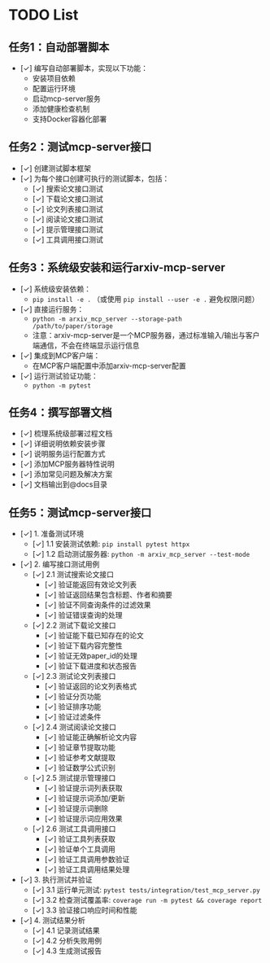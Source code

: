 # TODO List

## 任务1：自动部署脚本
- [✓] 编写自动部署脚本，实现以下功能：
  - 安装项目依赖
  - 配置运行环境
  - 启动mcp-server服务
  - 添加健康检查机制
  - 支持Docker容器化部署

## 任务2：测试mcp-server接口
- [✓] 创建测试脚本框架
- [✓] 为每个接口创建可执行的测试脚本，包括：
  - [✓] 搜索论文接口测试
  - [✓] 下载论文接口测试
  - [✓] 论文列表接口测试
  - [✓] 阅读论文接口测试
  - [✓] 提示管理接口测试
  - [✓] 工具调用接口测试

## 任务3：系统级安装和运行arxiv-mcp-server
- [✓] 系统级安装依赖：
  - `pip install -e .` （或使用 `pip install --user -e .` 避免权限问题）
- [✓] 直接运行服务：
  - `python -m arxiv_mcp_server --storage-path /path/to/paper/storage`
  - 注意：arxiv-mcp-server是一个MCP服务器，通过标准输入/输出与客户端通信，不会在终端显示运行信息
- [✓] 集成到MCP客户端：
  - 在MCP客户端配置中添加arxiv-mcp-server配置
- [✓] 运行测试验证功能：
  - `python -m pytest`

## 任务4：撰写部署文档
- [✓] 梳理系统级部署过程文档
- [✓] 详细说明依赖安装步骤
- [✓] 说明服务运行配置方式
- [✓] 添加MCP服务器特性说明
- [✓] 添加常见问题及解决方案
- [✓] 文档输出到@docs目录

## 任务5：测试mcp-server接口
- [✓] 1. 准备测试环境
  - [✓] 1.1 安装测试依赖: `pip install pytest httpx`
  - [✓] 1.2 启动测试服务器: `python -m arxiv_mcp_server --test-mode`
- [✓] 2. 编写接口测试用例
  - [✓] 2.1 测试搜索论文接口
    - [✓] 验证能返回有效论文列表
    - [✓] 验证返回结果包含标题、作者和摘要
    - [✓] 验证不同查询条件的过滤效果
    - [✓] 验证错误查询的处理
  - [✓] 2.2 测试下载论文接口
    - [✓] 验证能下载已知存在的论文
    - [✓] 验证下载内容完整性
    - [✓] 验证无效paper_id的处理
    - [✓] 验证下载进度和状态报告
  - [✓] 2.3 测试论文列表接口
    - [✓] 验证返回的论文列表格式
    - [✓] 验证分页功能
    - [✓] 验证排序功能
    - [✓] 验证过滤条件
  - [✓] 2.4 测试阅读论文接口
    - [✓] 验证能正确解析论文内容
    - [✓] 验证章节提取功能
    - [✓] 验证参考文献提取
    - [✓] 验证数学公式识别
  - [✓] 2.5 测试提示管理接口
    - [✓] 验证提示词列表获取
    - [✓] 验证提示词添加/更新
    - [✓] 验证提示词删除
    - [✓] 验证提示词应用效果
  - [✓] 2.6 测试工具调用接口
    - [✓] 验证工具列表获取
    - [✓] 验证单个工具调用
    - [✓] 验证工具调用参数验证
    - [✓] 验证工具调用结果处理
- [✓] 3. 执行测试并验证
  - [✓] 3.1 运行单元测试: `pytest tests/integration/test_mcp_server.py`
  - [✓] 3.2 检查测试覆盖率: `coverage run -m pytest && coverage report`
  - [✓] 3.3 验证接口响应时间和性能
- [✓] 4. 测试结果分析
  - [✓] 4.1 记录测试结果
  - [✓] 4.2 分析失败用例
  - [✓] 4.3 生成测试报告